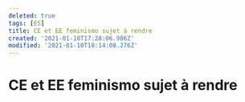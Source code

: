 ```yaml
---
deleted: true
tags: [ES]
title: CE et EE feminismo sujet à rendre
created: '2021-01-10T17:28:06.986Z'
modified: '2021-01-10T18:14:08.276Z'
---
```


# CE et EE feminismo sujet à rendre
